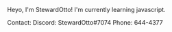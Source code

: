Heyo, I'm StewardOtto!
I'm currently learning javascript.

Contact:
Discord: StewardOtto#7074
Phone: 644-4377













